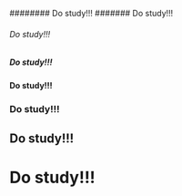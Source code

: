 ######## Do study!!!
####### Do study!!!
###### Do study!!!
##### Do study!!!
#### Do study!!!
### Do study!!!
## Do study!!!
# Do study!!!
